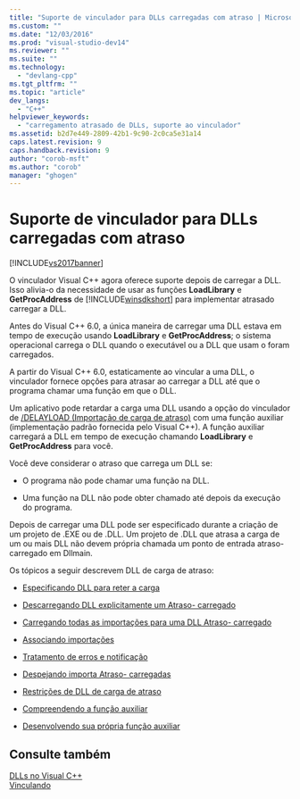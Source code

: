 ```yaml
---
title: "Suporte de vinculador para DLLs carregadas com atraso | Microsoft Docs"
ms.custom: ""
ms.date: "12/03/2016"
ms.prod: "visual-studio-dev14"
ms.reviewer: ""
ms.suite: ""
ms.technology: 
  - "devlang-cpp"
ms.tgt_pltfrm: ""
ms.topic: "article"
dev_langs: 
  - "C++"
helpviewer_keywords: 
  - "carregamento atrasado de DLLs, suporte ao vinculador"
ms.assetid: b2d7e449-2809-42b1-9c90-2c0ca5e31a14
caps.latest.revision: 9
caps.handback.revision: 9
author: "corob-msft"
ms.author: "corob"
manager: "ghogen"
---
```

# Suporte de vinculador para DLLs carregadas com atraso
[!INCLUDE[vs2017banner](../../assembler/inline/includes/vs2017banner.md)]

O vinculador Visual C\+\+ agora oferece suporte depois de carregar a DLL.  Isso alivia\-o da necessidade de usar as funções **LoadLibrary** e **GetProcAddress** de [!INCLUDE[winsdkshort](../../atl/reference/includes/winsdkshort_md.md)] para implementar atrasado carregar a DLL.  
  
 Antes do Visual C\+\+ 6.0, a única maneira de carregar uma DLL estava em tempo de execução usando **LoadLibrary** e **GetProcAddress**; o sistema operacional carrega o DLL quando o executável ou a DLL que usam o foram carregados.  
  
 A partir do Visual C\+\+ 6.0, estaticamente ao vincular a uma DLL, o vinculador fornece opções para atrasar ao carregar a DLL até que o programa chamar uma função em que o DLL.  
  
 Um aplicativo pode retardar a carga uma DLL usando a opção do vinculador de [\/DELAYLOAD \(Importação de carga de atraso\)](../../build/reference/delayload-delay-load-import.md) com uma função auxiliar \(implementação padrão fornecida pelo Visual C\+\+\).  A função auxiliar carregará a DLL em tempo de execução chamando **LoadLibrary** e **GetProcAddress** para você.  
  
 Você deve considerar o atraso que carrega um DLL se:  
  
-   O programa não pode chamar uma função na DLL.  
  
-   Uma função na DLL não pode obter chamado até depois da execução do programa.  
  
 Depois de carregar uma DLL pode ser especificado durante a criação de um projeto de .EXE ou de .DLL.  Um projeto de .DLL que atrasa a carga de um ou mais DLL não devem própria chamada um ponto de entrada atraso\- carregado em Dllmain.  
  
 Os tópicos a seguir descrevem DLL de carga de atraso:  
  
-   [Especificando DLL para reter a carga](../../build/reference/specifying-dlls-to-delay-load.md)  
  
-   [Descarregando DLL explicitamente um Atraso\- carregado](../../build/reference/explicitly-unloading-a-delay-loaded-dll.md)  
  
-   [Carregando todas as importações para uma DLL Atraso\- carregado](../../build/reference/loading-all-imports-for-a-delay-loaded-dll.md)  
  
-   [Associando importações](../../build/reference/binding-imports.md)  
  
-   [Tratamento de erros e notificação](../../build/reference/error-handling-and-notification.md)  
  
-   [Despejando importa Atraso\- carregadas](../../build/reference/dumping-delay-loaded-imports.md)  
  
-   [Restrições de DLL de carga de atraso](../../build/reference/constraints-of-delay-loading-dlls.md)  
  
-   [Compreendendo a função auxiliar](http://msdn.microsoft.com/pt-br/6279c12c-d908-4967-b0b3-cabfc3e91d3d)  
  
-   [Desenvolvendo sua própria função auxiliar](../../build/reference/developing-your-own-helper-function.md)  
  
## Consulte também  
 [DLLs no Visual C\+\+](../../build/dlls-in-visual-cpp.md)   
 [Vinculando](../Topic/Linking.md)
